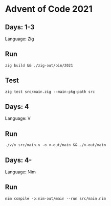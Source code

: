 # Advent of Code 2021

## Days: 1-3

Language: Zig

## Run

```
zig build && ./zig-out/bin/2021
```

## Test

```
zig test src/main.zig --main-pkg-path src
```

## Days: 4

Language: V

## Run

```
./v/v src/main.v -o v-out/main && ./v-out/main
```

## Days: 4-

Language: Nim

## Run

```
nim compile -o:nim-out/main --run src/main.nim
```
